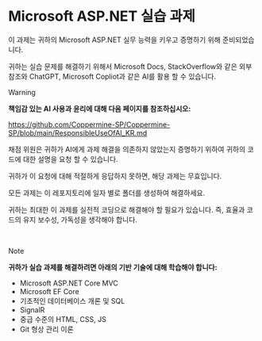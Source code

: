 # Microsoft ASP.NET 실습 과제
이 과제는 귀하의 Microsoft ASP.NET 실무 능력을 키우고 증명하기 위해 준비되었습니다.

귀하는 실습 문제를 해결하기 위해서 Microsoft Docs, StackOverflow와 같은 외부 참조와 ChatGPT, Microsoft Copliot과 같은 AI를 활용 할 수 있습니다.

>[!WARNING]
>**책임감 있는 AI 사용과 윤리에 대해 다음 페이지를 참조하십시오:**
>
>https://github.com/Coppermine-SP/Coppermine-SP/blob/main/ResponsibleUseOfAI_KR.md
>

채점 위원은 귀하가 AI에게 과제 해결을 의존하지 않았는지 증명하기 위하여 귀하의 코드에 대한 설명을 요청 할 수 있습니다.

귀하가 이 요청에 대해 적절하게 응답하지 못하면, 해당 과제는 무효입니다.

모든 과제는 이 레포지토리에 일자 별로 폴더를 생성하여 해결하세요. 

귀하는 최대한 이 과제를 실전적 코딩으로 해결해야 할 필요가 있습니다. 즉, 효율과 코드의 유지 보수성, 가독성을 생각해야 합니다.

<br>

>[!NOTE]
>
>**귀하가 실습 과제를 해결하려면 아래의 기반 기술에 대해 학습해야 합니다:**
>- Microsoft ASP.NET Core MVC
>- Microsoft EF Core
>- 기초적인 데이터베이스 개론 및 SQL
>- SignalR
>- 중급 수준의 HTML, CSS, JS
>- Git 형상 관리 이론
